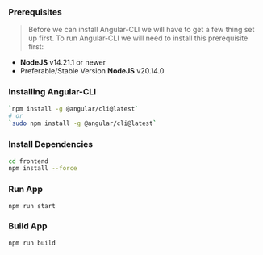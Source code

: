 ### Prerequisites

> Before we can install Angular-CLI we will have to get a few thing set up first. To run Angular-CLI we will need to install this prerequisite first:

- **NodeJS** v14.21.1 or newer
- Preferable/Stable Version **NodeJS** v20.14.0

### Installing Angular-CLI

```sh
`npm install -g @angular/cli@latest`
# or
`sudo npm install -g @angular/cli@latest`
```

### Install Dependencies

```sh
cd frontend
npm install --force
```

### Run App

```
npm run start
```

### Build App

```
npm run build
```
